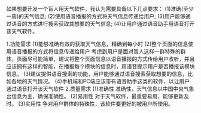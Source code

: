 如果想要开发一个盲人用天气软件，我认为需要具备以下几点要求：
(1)准确(至少一周)的天气信息;
(2)使用语音播报的方式将天气信息传递给用户;
(3)用户能够通过语音的方式进行搜索获取其想要的天气信息;
(4)让用户通过语音助手用语音打开该天气软件。

1.功能需求
(1)能够准确有效的获取天气信息，精确到每小时
(2)整个页面的信息使用语音播报的方式将信息传递给用户
考虑到用户是面对盲人这样一群特殊的群体，页面尽可能简单，建议将整个页面信息以语音播报的方式传给用户收听，并且应该拥有这样的智能，在播报每个模块的信息时，用语音提示用户是否播报该模块信息。
(3)建议提供语音搜索的功能，用户能够通过语音搜索获取想要的信息，比如各地的天气情况。
(4)手机端和PC端应该带有语音助手这类的软件，以让用户通过语音打开该天气软件
2.质量需求
(1)准确性
准确性，天气信息以中国中央气象台信息为主，确保准确性。
(2)易用性
对于天气软件，最重要易用，能够更新及时。
(3)实用性
争对用户群体的特殊性，该软件要更好的被用户所使用。